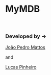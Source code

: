 <h1>MyMDB</h1>
<br/>
  
<div>
 <h3>Developed by -></h3> 
<span>
  <a href="https://github.com/jotapemattos/mymdb/edit/main/README.md">João Pedro Mattos</a>
   <p>and</p>
  <a href="https://github.com/LucasP1nheiro">Lucas Pinheiro</a>  
</span> 
 </div>
